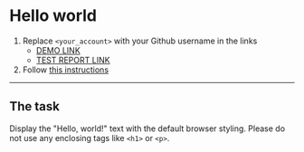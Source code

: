 # Hello world
1. Replace `<your_account>` with your Github username in the links
    - [DEMO LINK](https://paramonovfrontend.github.io/layout_hello-world/) <br>
    - [TEST REPORT LINK](https://paramonovfrontend.github.io/layout_hello-world/report/html_report/)
2. Follow [this instructions](https://mate-academy.github.io/layout_task-guideline/)
___

## The task 
Display the "Hello, world!" text with the default browser styling. Please do not 
use any enclosing tags like `<h1>` or `<p>`.
